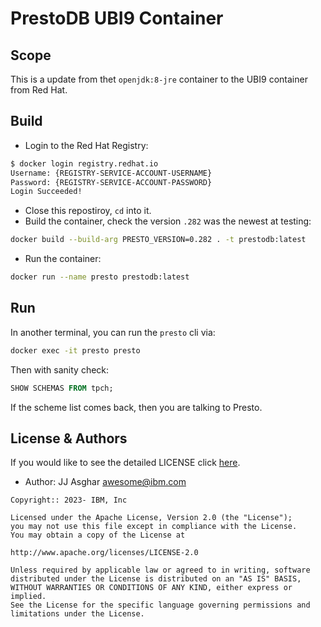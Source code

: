 # PrestoDB UBI9 Container

## Scope

This is a update from thet `openjdk:8-jre` container to the UBI9 container from Red Hat.

## Build

- Login to the Red Hat Registry:
```bash
$ docker login registry.redhat.io
Username: {REGISTRY-SERVICE-ACCOUNT-USERNAME}
Password: {REGISTRY-SERVICE-ACCOUNT-PASSWORD}
Login Succeeded!
```
- Close this repostiroy, `cd` into it.
- Build the container, check the version `.282` was the newest at testing:
```bash
docker build --build-arg PRESTO_VERSION=0.282 . -t prestodb:latest
```
- Run the container:
```bash
docker run --name presto prestodb:latest
```

## Run

In another terminal, you can run the `presto` cli via:
```bash
docker exec -it presto presto
```
Then with sanity check:
```sql
SHOW SCHEMAS FROM tpch;
```
If the scheme list comes back, then you are talking to Presto.

## License & Authors

If you would like to see the detailed LICENSE click [here](./LICENSE).

- Author: JJ Asghar <awesome@ibm.com>

```text
Copyright:: 2023- IBM, Inc

Licensed under the Apache License, Version 2.0 (the "License");
you may not use this file except in compliance with the License.
You may obtain a copy of the License at

http://www.apache.org/licenses/LICENSE-2.0

Unless required by applicable law or agreed to in writing, software
distributed under the License is distributed on an "AS IS" BASIS,
WITHOUT WARRANTIES OR CONDITIONS OF ANY KIND, either express or implied.
See the License for the specific language governing permissions and
limitations under the License.
```

